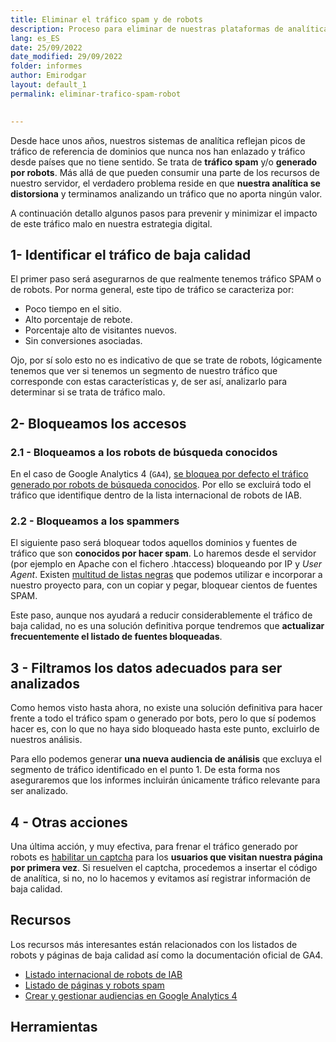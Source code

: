 ```yaml
---
title: Eliminar el tráfico spam y de robots
description: Proceso para eliminar de nuestras plataformas de analítica el tráfico SPAM o generado por robots.
lang: es_ES
date: 25/09/2022
date_modified: 29/09/2022
folder: informes
author: Emirodgar
layout: default_1
permalink: eliminar-trafico-spam-robot

  
---
```


Desde hace unos años, nuestros sistemas de analítica reflejan picos de tráfico de referencia de dominios que nunca nos han enlazado y tráfico desde países que no tiene sentido. Se trata de **tráfico spam** y/o **generado por robots**. Más allá de que pueden consumir una parte de los recursos de nuestro servidor, el verdadero problema reside en que **nuestra analítica se distorsiona** y terminamos analizando un tráfico que no aporta ningún valor.

A continuación detallo algunos pasos para prevenir y minimizar el impacto de este tráfico malo en nuestra estrategia digital.

## 1- Identificar el tráfico de baja calidad

El primer paso será asegurarnos de que realmente tenemos tráfico SPAM o de robots. Por norma general, este tipo de tráfico se caracteriza por:

 - Poco tiempo en el sitio.
 - Alto porcentaje de rebote.
 - Porcentaje alto de visitantes nuevos.
 - Sin conversiones asociadas.
 
Ojo, por sí solo esto no es indicativo de que se trate de robots, lógicamente tenemos que ver si tenemos un segmento de nuestro tráfico que corresponde con estas características y, de ser así, analizarlo para determinar si se trata de tráfico malo.

## 2- Bloqueamos los accesos

### 2.1 - Bloqueamos a los robots de búsqueda conocidos

En el caso de Google Analytics 4 (`GA4`), [se bloquea por defecto el tráfico generado por robots de búsqueda conocidos](https://support.google.com/analytics/answer/9888366?hl=es). Por ello se excluirá todo el tráfico que identifique dentro de la lista internacional de robots de IAB.

### 2.2 - Bloqueamos a los spammers

El siguiente paso será bloquear todos aquellos dominios y fuentes de tráfico que son **conocidos por hacer spam**. Lo haremos desde el servidor (por ejemplo en Apache con el fichero .htaccess) bloqueando por IP y *User Agent*. Existen [multitud de listas negras](http://tab-studio.com/en/blocking-robots-on-your-page/) que podemos utilizar e incorporar a nuestro proyecto para, con un copiar y pegar, bloquear cientos de fuentes SPAM.

Este paso, aunque nos ayudará a reducir considerablemente el tráfico de baja calidad, no es una solución definitiva porque tendremos que **actualizar frecuentemente el listado de fuentes bloqueadas**.

## 3 - Filtramos los datos adecuados para ser analizados

Como hemos visto hasta ahora, no existe una solución definitiva para hacer frente a todo el tráfico spam o generado por bots, pero lo que sí podemos hacer es, con lo que no haya sido bloqueado hasta este punto, excluirlo de nuestros análisis.

Para ello podemos generar **una nueva audiencia de análisis** que excluya el segmento de tráfico identificado en el punto 1. De esta forma nos aseguraremos que los informes incluirán únicamente tráfico relevante para ser analizado. 

## 4 - Otras acciones

Una última acción, y muy efectiva, para frenar el tráfico generado por robots es [habilitar un captcha](https://www.google.com/recaptcha/intro/v3beta.html) para los **usuarios que visitan nuestra página por primera vez**. Si resuelven el captcha, procedemos a insertar el código de analítica, si no, no lo hacemos y evitamos así registrar información de baja calidad.

<section id="cs_recursos"></section>

## Recursos

Los recursos más interesantes están relacionados con los listados de robots y páginas de baja calidad así como la documentación oficial de GA4. 

- [Listado internacional de robots de IAB](https://www.iab.com/guidelines/iab-abc-international-spiders-bots-list/)
- [Listado de páginas y robots spam](https://tab-studio.com/en/blocking-robots-on-your-page/)
- [Crear y gestionar audiencias en Google Analytics 4](https://support.google.com/analytics/answer/9267572?hl=es#zippy=,secciones-de-este-art%C3%ADculo)

<section id="cs_herramientas"></section>

## Herramientas

<section id="cs_pr"></section>

<!--stackedit_data:
eyJoaXN0b3J5IjpbMjk2MDQxNTQ4LC01MDM0MDMxMTYsMjExNT
UzNDA5Nl19
-->